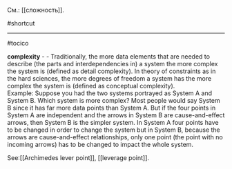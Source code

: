 См.: [[сложность]].

#shortcut




<hr/>

#tocico

<b>complexity</b> -  - Traditionally, the more data elements  that are needed to describe (the parts and interdependencies in) a system the more complex the system is (defined as detail complexity).  In theory of constraints as in the hard sciences, the more degrees of freedom a system has the more complex the system is (defined as conceptual complexity).  
Example: Suppose you had the two systems portrayed as System A and System B.  Which system is more complex?  Most people would say System B since it has far more data points than System A.  But if the four points in System A are independent and the arrows in System B are cause-and-effect arrows, then System B is the simpler system.  In System A four points have to be changed in order to change the system but in System B, because the arrows are cause-and-effect relationships, only one point (the point with no incoming arrows) has to be changed to impact the whole system.  
 
 



See:[[Archimedes lever point]], [[leverage point]].
